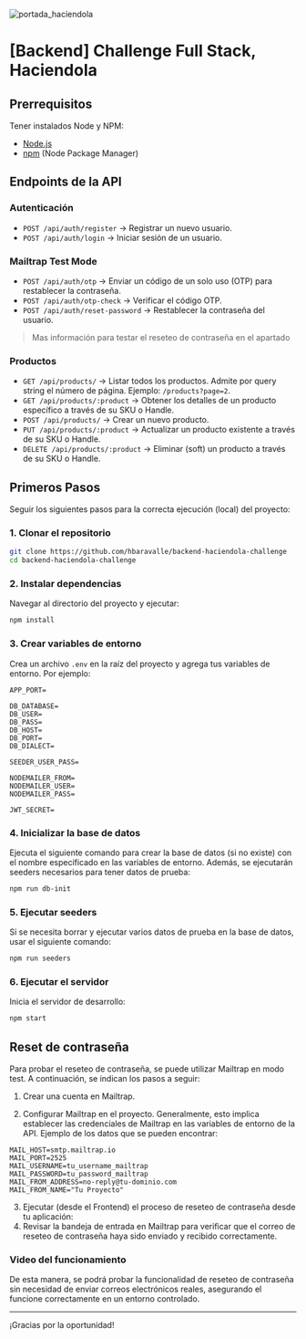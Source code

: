 
![portada_haciendola](https://github.com/hbaravalle/backend-haciendola-challenge/assets/24690415/43f3f53c-3178-470e-8103-b52938d38821)

# [Backend] Challenge Full Stack, Haciendola

## Prerrequisitos

Tener instalados Node y NPM:

- [Node.js](https://nodejs.org/es/download/)
- [npm](https://www.npmjs.com/get-npm) (Node Package Manager)

## Endpoints de la API

### Autenticación

- `POST /api/auth/register` → Registrar un nuevo usuario.
- `POST /api/auth/login` → Iniciar sesión de un usuario.

### Mailtrap Test Mode

- `POST /api/auth/otp` → Enviar un código de un solo uso (OTP) para restablecer la contraseña.
- `POST /api/auth/otp-check` → Verificar el código OTP.
- `POST /api/auth/reset-password` → Restablecer la contraseña del usuario.

> Mas información para testar el reseteo de contraseña en el apartado 

### Productos

- `GET /api/products/` → Listar todos los productos. Admite por query string el número de página. Ejemplo: `/products?page=2`.
- `GET /api/products/:product` → Obtener los detalles de un producto específico a través de su SKU o Handle.
- `POST /api/products/` → Crear un nuevo producto.
- `PUT /api/products/:product` → Actualizar un producto existente a través de su SKU o Handle.
- `DELETE /api/products/:product` → Eliminar (soft) un producto a través de su SKU o Handle.

## Primeros Pasos

Seguir los siguientes pasos para la correcta ejecución (local) del proyecto:

### 1. Clonar el repositorio

```bash
git clone https://github.com/hbaravalle/backend-haciendola-challenge
cd backend-haciendola-challenge
```

### 2. Instalar dependencias

Navegar al directorio del proyecto y ejecutar:

```bash
npm install
```

### 3. Crear variables de entorno

Crea un archivo `.env` en la raíz del proyecto y agrega tus variables de entorno. Por ejemplo:

```plaintext
APP_PORT=

DB_DATABASE=
DB_USER=
DB_PASS=
DB_HOST=
DB_PORT=
DB_DIALECT=

SEEDER_USER_PASS=

NODEMAILER_FROM=
NODEMAILER_USER=
NODEMAILER_PASS=

JWT_SECRET=
```

### 4. Inicializar la base de datos

Ejecuta el siguiente comando para crear la base de datos (si no existe) con el nombre especificado en las variables de entorno. Además, se ejecutarán seeders necesarios para tener datos de prueba:

```bash
npm run db-init
```

### 5. Ejecutar seeders

Si se necesita borrar y ejecutar varios datos de prueba en la base de datos, usar el siguiente comando:

```bash
npm run seeders
```

### 6. Ejecutar el servidor

Inicia el servidor de desarrollo:

```bash
npm start
```
## Reset de contraseña

Para probar el reseteo de contraseña, se puede utilizar Mailtrap en modo test. A continuación, se indican los pasos a seguir:

1. Crear una cuenta en Mailtrap.

2. Configurar Mailtrap en el proyecto. Generalmente, esto implica establecer las credenciales de Mailtrap en las variables de entorno de la API. Ejemplo de los datos que se pueden encontrar:

```
MAIL_HOST=smtp.mailtrap.io
MAIL_PORT=2525
MAIL_USERNAME=tu_username_mailtrap
MAIL_PASSWORD=tu_password_mailtrap
MAIL_FROM_ADDRESS=no-reply@tu-dominio.com
MAIL_FROM_NAME="Tu Proyecto"
```

3. Ejecutar (desde el Frontend) el proceso de reseteo de contraseña desde tu aplicación:
4. Revisar la bandeja de entrada en Mailtrap para verificar que el correo de reseteo de contraseña haya sido enviado y recibido correctamente.

### Video del funcionamiento

De esta manera, se podrá probar la funcionalidad de reseteo de contraseña sin necesidad de enviar correos electrónicos reales, asegurando el funcione correctamente en un entorno controlado.

---

¡Gracias por la oportunidad!
